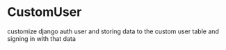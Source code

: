 # CustomUser
customize django auth user and storing data to the custom user table and signing in with that data

